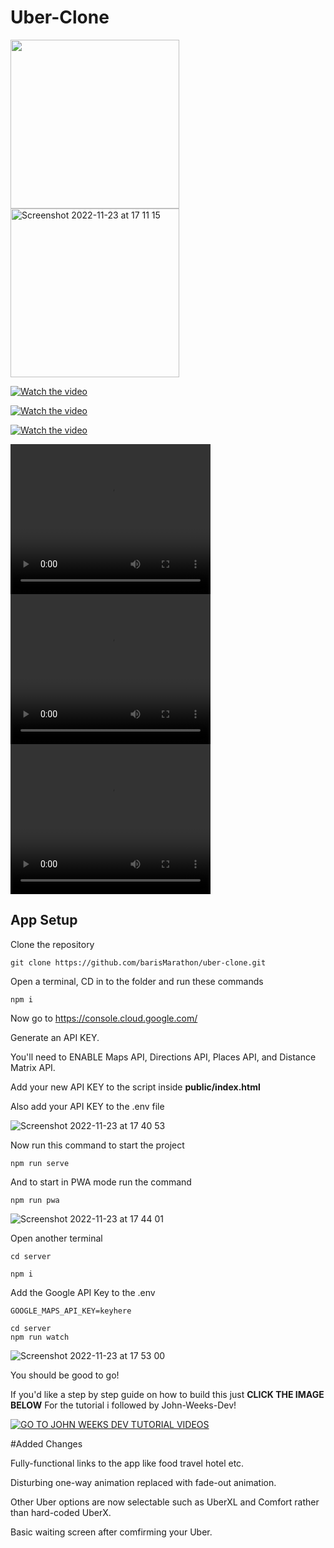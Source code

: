 # Uber-Clone 

<p float="left">
  <img width="270" src="https://github.com/user-attachments/assets/ce01bda0-ef77-4c32-95fc-112e67c05e8f">
  <img width="270" alt="Screenshot 2022-11-23 at 17 11 15" src="https://github.com/user-attachments/assets/ec3b0b15-e024-4c20-b8a4-5796879dfa95">

</p>



[![Watch the video](https://github.com/user-attachments/assets/ce01bda0-ef77-4c32-95fc-112e67c05e8f)](
https://github.com/user-attachments/assets/7903852a-125b-40a0-866b-a3a76fe93782)



[![Watch the video](https://github.com/user-attachments/assets/ce01bda0-ef77-4c32-95fc-112e67c05e8f)](
https://github.com/user-attachments/assets/e6f7a43f-ccac-4461-b909-aef4737ad2f0)



[![Watch the video](https://github.com/user-attachments/assets/ce01bda0-ef77-4c32-95fc-112e67c05e8f)](
https://github.com/user-attachments/assets/2adbdc04-56ef-448b-bb92-8ed629fb9857)


  <video width="320" height="240" controls autoplay loop>
  <source src="https://github.com/user-attachments/assets/7903852a-125b-40a0-866b-a3a76fe93782" type="video/mp4">
</video>

<video width="320" height="240" controls autoplay loop>
  <source src="" type="video/mp4">
</video>

<video width="320" height="240" controls autoplay loop>
  <source src="https://github.com/user-attachments/assets/2adbdc04-56ef-448b-bb92-8ed629fb9857" type="video/mp4">
</video>



## App Setup

Clone the repository
```
git clone https://github.com/barisMarathon/uber-clone.git
```

Open a terminal, CD in to the folder and run these commands
```
npm i

```

Now go to https://console.cloud.google.com/

Generate an API KEY.

You'll need to ENABLE Maps API, Directions API, Places API, and Distance Matrix API.

Add your new API KEY to the script inside **public/index.html**

Also add your API KEY to the .env file

![Screenshot 2022-11-23 at 17 40 53](https://user-images.githubusercontent.com/108229029/203526600-42f9f3be-6e9d-4fcc-aff0-5d6c6c7e8d87.png)

Now run this command to start the project 
```
npm run serve
```

And to start in PWA mode run the command
```
npm run pwa
```
![Screenshot 2022-11-23 at 17 44 01](https://user-images.githubusercontent.com/108229029/203527683-4b43f88e-07d8-4e2a-bfad-9a785afed02f.png)

Open another terminal
```
cd server

npm i
```

Add the Google API Key to the .env

```
GOOGLE_MAPS_API_KEY=keyhere

cd server
npm run watch
```

![Screenshot 2022-11-23 at 17 53 00](https://user-images.githubusercontent.com/108229029/203529049-d7790bc7-0d0e-4b20-80d5-9cea46017c57.png)

You should be good to go!

If you'd like a step by step guide on how to build this just **CLICK THE IMAGE BELOW** For the tutorial i followed by John-Weeks-Dev!

[![GO TO JOHN WEEKS DEV TUTORIAL VIDEOS](https://user-images.githubusercontent.com/108229029/203519788-671b6891-e2fb-4a68-8418-2d359df54acc.jpeg)](https://www.youtube.com/watch?v=zXpr8zaK2eA)


#Added Changes

Fully-functional links to the app like food travel hotel etc.

Disturbing one-way animation replaced with fade-out animation.

Other Uber options are now selectable such as UberXL and Comfort rather than hard-coded UberX.

Basic waiting screen after comfirming your Uber.


